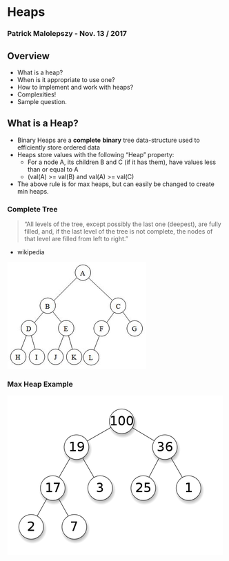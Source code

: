 # Heaps

### Patrick Malolepszy - Nov. 13 / 2017



## Overview

* What is a heap?
* When is it appropriate to use one?
* How to implement and work with heaps?
* Complexities!
* Sample question.



## What is a Heap?

* Binary Heaps are a **complete** **binary** tree data-structure used to efficiently store ordered data
* Heaps store values with the following “Heap” property:
    * For a node A, its children B and C (if it has them), have values less than or equal to A 
    * (val(A) >= val(B) and val(A) >= val(C)
* The above rule is for max heaps, but can easily be changed to create min heaps.


### Complete Tree

> “All levels of the tree, except possibly the last one (deepest), are fully filled, and, if the last level of the tree is not complete, the nodes of that level are filled from left to right.”
- wikipedia


![](../img/CompleteBinary.jpg)


### Max Heap Example

![](../img/maxHeap.png)